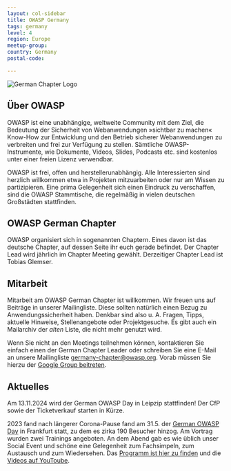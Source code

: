 ```yaml
---
layout: col-sidebar
title: OWASP Germany
tags: germany
level: 4
region: Europe
meetup-group: 
country: Germany
postal-code: 

---
```


![German Chapter Logo](assets/images/OWASP_German_Chapter_WHITE_PNG.png)

## Über OWASP

OWASP ist eine unabhängige, weltweite Community mit dem Ziel, die
Bedeutung der Sicherheit von Webanwendungen »sichtbar zu machen«
Know-How zur Entwicklung und den Betrieb sicherer Webanwendungen zu
verbreiten und frei zur Verfügung zu stellen. Sämtliche
OWASP-Instrumente, wie Dokumente, Videos, Slides, Podcasts etc. sind
kostenlos unter einer freien Lizenz verwendbar.

OWASP ist frei, offen und herstellerunabhängig. Alle Interessierten sind
herzlich willkommen etwa in Projekten mitzuarbeiten oder nur am Wissen
zu partizipieren. Eine prima Gelegenheit sich einen Eindruck zu
verschaffen, sind die OWASP Stammtische, die regelmäßig in vielen
deutschen Großstädten stattfinden.

## OWASP German Chapter

OWASP organisiert sich in sogenannten Chaptern. Eines davon ist das
deutsche Chapter, auf dessen Seite ihr euch gerade befindet. Der Chapter
Lead wird jährlich im Chapter Meeting gewählt. Derzeitiger Chapter Lead
ist Tobias Glemser.


## Mitarbeit

Mitarbeit am OWASP German Chapter ist willkommen. Wir freuen uns auf
Beiträge in unserer Mailingliste. Diese sollten natürlich einen Bezug zu
Anwendungssicherheit haben. Denkbar sind also u. A. Fragen, Tipps,
aktuelle Hinweise, Stellenangebote oder Projektgesuche. Es gibt auch ein
Mailarchiv der *alten* Liste, die nicht mehr genutzt wird.

Wenn Sie nicht an den Meetings teilnehmen können, kontaktieren Sie
einfach einen der German Chapter Leader oder schreiben Sie eine
E-Mail an unsere Mailingliste
[germany-chapter@owasp.org](mailto:germany-chapter@owasp.org). Vorab müssen
Sie hierzu der [Google Group beitreten](https://groups.google.com/a/owasp.org/g/germany-chapter).


## Aktuelles

Am 13.11.2024 wird der German OWASP Day in Leipzip stattfinden! Der CfP sowie der Ticketverkauf starten in Kürze.

2023 fand nach längerer Corona-Pause fand am 31.5. der [German OWASP Day](https://god.owasp.de) in Frankfurt statt, zu dem es zirka 190 Besucher hinzog. Am Vortrag wurden zwei Trainings angeboten. An dem Abend gab es wie üblich unser Social Event und schöne eine Gelegenheit zum Fachsimpeln, zum Austausch und zum Wiedersehen. Das [Programm ist hier zu finden](https://god.owasp.de/2023/schedule/) und die [Videos auf YouToube](https://www.youtube.com/playlist?list=PLCUxWIPmliVm9Z-JLCsgeQx1nAq63lbAT).




